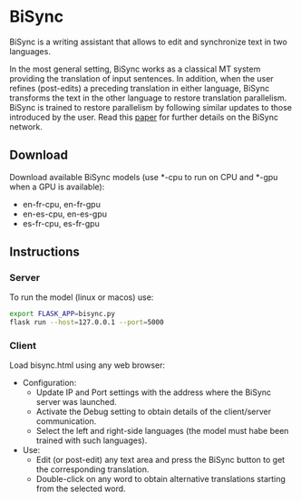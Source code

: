 # BiSync

BiSync is a writing assistant that allows to edit and synchronize text in two languages.
             
In the most general setting, BiSync works as a classical MT system providing the translation of input sentences. In addition, when the user refines (post-edits) a preceding translation in either language, BiSync transforms the text in the other language to restore translation parallelism. BiSync is trained to restore parallelism by following similar updates to those introduced by the user. Read this [paper](https://arxiv.org/pdf/2210.13163.pdf) for further details on the BiSync network.

## Download

Download available BiSync models (use *-cpu to run on CPU and *-gpu when a GPU is available):

* en-fr-cpu, en-fr-gpu
* en-es-cpu, en-es-gpu
* es-fr-cpu, es-fr-gpu

## Instructions

### Server

To run the model (linux or macos) use:

```bash
export FLASK_APP=bisync.py
flask run --host=127.0.0.1 --port=5000
```

### Client

Load bisync.html using any web browser:
* Configuration:
  - Update IP and Port settings with the address where the BiSync server was launched.
  - Activate the Debug setting to obtain details of the client/server communication.
  - Select the left and right-side languages (the model must habe been trained with such languages).
* Use:
  - Edit (or post-edit) any text area and press the BiSync button to get the corresponding translation.
  - Double-click on any word to obtain alternative translations starting from the selected word.

